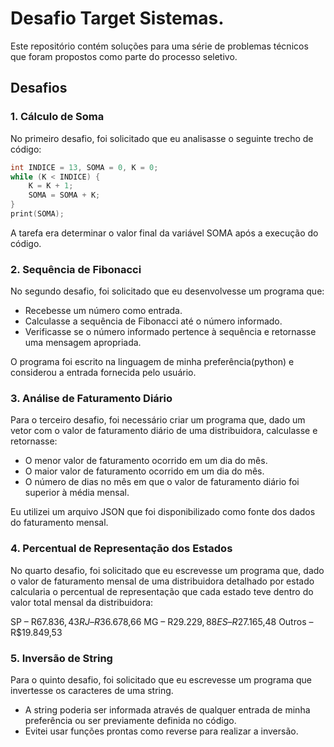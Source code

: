 # Desafio Target Sistemas.
Este repositório contém soluções para uma série de problemas técnicos que foram propostos como parte do processo seletivo.

## Desafios

### 1. Cálculo de Soma
No primeiro desafio, foi solicitado que eu analisasse o seguinte trecho de código:
```c
int INDICE = 13, SOMA = 0, K = 0;
while (K < INDICE) {
    K = K + 1;
    SOMA = SOMA + K;
}
print(SOMA);
```
A tarefa era determinar o valor final da variável SOMA após a execução do código.

### 2. Sequência de Fibonacci
No segundo desafio, foi solicitado que eu desenvolvesse um programa que:

- Recebesse um número como entrada.
- Calculasse a sequência de Fibonacci até o número informado.
- Verificasse se o número informado pertence à sequência e retornasse uma mensagem apropriada.

O programa foi escrito na linguagem de minha preferência(python) e considerou a entrada fornecida pelo usuário.

### 3. Análise de Faturamento Diário
Para o terceiro desafio, foi necessário criar um programa que, dado um vetor com o valor de faturamento diário de uma distribuidora, calculasse e retornasse:

- O menor valor de faturamento ocorrido em um dia do mês.
- O maior valor de faturamento ocorrido em um dia do mês.
- O número de dias no mês em que o valor de faturamento diário foi superior à média mensal.

Eu utilizei um arquivo JSON que foi disponibilizado como fonte dos dados do faturamento mensal.

### 4. Percentual de Representação dos Estados
No quarto desafio, foi solicitado que eu escrevesse um programa que, dado o valor de faturamento mensal de uma distribuidora detalhado por estado calcularia o percentual de representação que cada estado teve dentro do valor total mensal da distribuidora:

SP – R$67.836,43
RJ – R$36.678,66
MG – R$29.229,88
ES – R$27.165,48
Outros – R$19.849,53

### 5. Inversão de String
Para o quinto desafio, foi solicitado que eu escrevesse um programa que invertesse os caracteres de uma string.

- A string poderia ser informada através de qualquer entrada de minha preferência ou ser previamente definida no código.
- Evitei usar funções prontas como reverse para realizar a inversão.
